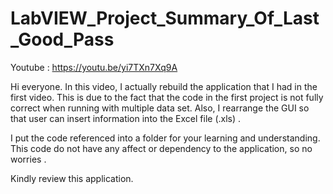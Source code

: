 # LabVIEW_Project_Summary_Of_Last_Good_Pass

Youtube : https://youtu.be/yi7TXn7Xq9A

Hi everyone. 
In this video, I actually rebuild the application that I had in the first video. 
This is due to the fact that the code in the first project is not fully correct when running with multiple data set. 
Also, I rearrange the GUI so that user can insert information into the Excel file (.xls) .

I put the code referenced into a folder for your learning and understanding.
This code do not have any affect or dependency to the application, so no worries .

Kindly review this application.

